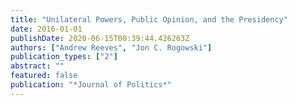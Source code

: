 ```yaml
---
title: "Unilateral Powers, Public Opinion, and the Presidency"
date: 2016-01-01
publishDate: 2020-06-15T00:39:44.426263Z
authors: ["Andrew Reeves", "Jon C. Rogowski"]
publication_types: ["2"]
abstract: ""
featured: false
publication: "*Journal of Politics*"
---
```


